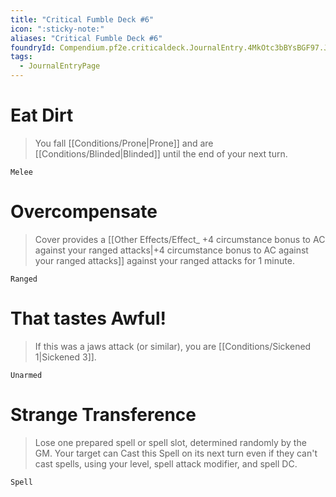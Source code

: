 ```yaml
---
title: "Critical Fumble Deck #6"
icon: ":sticky-note:"
aliases: "Critical Fumble Deck #6"
foundryId: Compendium.pf2e.criticaldeck.JournalEntry.4MkOtc3bBYsBGF97.JournalEntryPage.q3wbDpopfALf7tJr
tags:
  - JournalEntryPage
---
```

# Eat Dirt

> You fall [[Conditions/Prone|Prone]] and are [[Conditions/Blinded|Blinded]] until the end of your next turn.

`Melee`

# Overcompensate

> Cover provides a [[Other Effects/Effect\_ +4 circumstance bonus to AC against your ranged attacks|+4 circumstance bonus to AC against your ranged attacks]] against your ranged attacks for 1 minute.

`Ranged`

# That tastes Awful!

> If this was a jaws attack (or similar), you are [[Conditions/Sickened 1|Sickened 3]].

`Unarmed`

# Strange Transference

> Lose one prepared spell or spell slot, determined randomly by the GM. Your target can Cast this Spell on its next turn even if they can't cast spells, using your level, spell attack modifier, and spell DC.

`Spell`